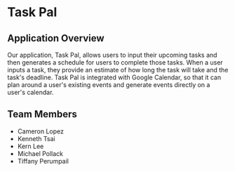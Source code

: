 # Task Pal
 ## Application Overview
 Our application, Task Pal, allows users to input their upcoming tasks and then generates a schedule for users to complete those tasks. When a user inputs a task, they provide an estimate of how long the task will take and the task's deadline. Task Pal is integrated with Google Calendar, so that it can plan around a user's existing events and generate events directly on a user's calendar.
 ## Team Members
 * Cameron Lopez
* Kenneth Tsai
* Kern Lee
* Michael Pollack
* Tiffany Perumpail
